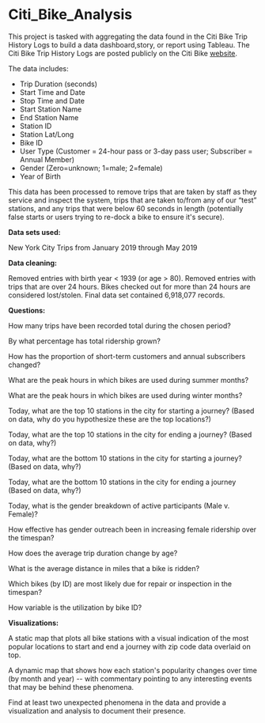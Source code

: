 # Citi_Bike_Analysis

This project is tasked with aggregating the data found in the Citi Bike Trip History Logs to build a data dashboard,story, or report using Tableau. The Citi Bike Trip History Logs are posted publicly on the Citi Bike <a href="https://www.citibikenyc.com/system-data">website</a>.

The data includes:

<ul>
  <li>Trip Duration (seconds)</li>
  <li>Start Time and Date</li>
  <li>Stop Time and Date</li>
  <li>Start Station Name</li>
  <li>End Station Name</li>
  <li>Station ID</li>
  <li>Station Lat/Long</li>
  <li>Bike ID</li>
  <li>User Type (Customer = 24-hour pass or 3-day pass user; Subscriber = Annual Member)</li>
  <li>Gender (Zero=unknown; 1=male; 2=female)</li>
  <li>Year of Birth</li>
</ul>

This data has been processed to remove trips that are taken by staff as they service and inspect the system, trips that are taken to/from any of our “test” stations, and any trips that were below 60 seconds in length (potentially false starts or users trying to re-dock a bike to ensure it's secure).

<b>Data sets used:</b>

New York City Trips from January 2019 through May 2019

<b>Data cleaning:</b>

Removed entries with birth year < 1939 (or age > 80).
Removed entries with trips that are over 24 hours. Bikes checked out for more than 24 hours are considered lost/stolen.
Final data set contained 6,918,077 records.

<b>Questions:</b>

How many trips have been recorded total during the chosen period?

By what percentage has total ridership grown? 

How has the proportion of short-term customers and annual subscribers changed?

What are the peak hours in which bikes are used during summer months? 

What are the peak hours in which bikes are used during winter months?

Today, what are the top 10 stations in the city for starting a journey? (Based on data, why do you hypothesize these are the top 
locations?)

Today, what are the top 10 stations in the city for ending a journey? (Based on data, why?)

Today, what are the bottom 10 stations in the city for starting a journey? (Based on data, why?)

Today, what are the bottom 10 stations in the city for ending a journey (Based on data, why?)

Today, what is the gender breakdown of active participants (Male v. Female)?

How effective has gender outreach been in increasing female ridership over the timespan?

How does the average trip duration change by age?

What is the average distance in miles that a bike is ridden?

Which bikes (by ID) are most likely due for repair or inspection in the timespan? 

How variable is the utilization by bike ID?

<b>Visualizations:</b>

A static map that plots all bike stations with a visual indication of the most popular locations to start and end a journey with zip code data overlaid on top.

A dynamic map that shows how each station's popularity changes over time (by month and year) -- with commentary pointing to any interesting events that may be behind these phenomena.

Find at least two unexpected phenomena in the data and provide a visualization and analysis to document their presence.
